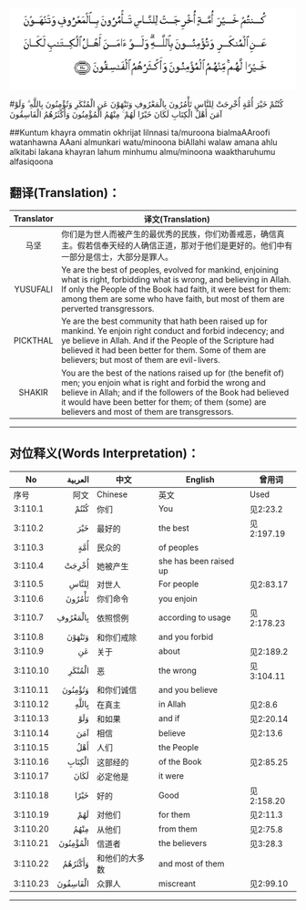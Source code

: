 ![003:110](images/003_110.gif)

#كُنْتُمْ خَيْرَ أُمَّةٍ أُخْرِجَتْ لِلنَّاسِ تَأْمُرُونَ بِالْمَعْرُوفِ وَتَنْهَوْنَ عَنِ الْمُنْكَرِ وَتُؤْمِنُونَ بِاللَّهِ ۗ وَلَوْ آمَنَ أَهْلُ الْكِتَابِ لَكَانَ خَيْرًا لَهُمْ ۚ مِنْهُمُ الْمُؤْمِنُونَ وَأَكْثَرُهُمُ الْفَاسِقُونَ 

##Kuntum khayra ommatin okhrijat lilnnasi ta/muroona bialmaAAroofi watanhawna AAani almunkari watu/minoona biAllahi walaw amana ahlu alkitabi lakana khayran lahum minhumu almu/minoona waaktharuhumu alfasiqoona 

## 翻译(Translation)：

| Translator | 译文(Translation)                                            |
| :--------: | ------------------------------------------------------------ |
|    马坚    | 你们是为世人而被产生的最优秀的民族，你们劝善戒恶，确信真主。假若信奉天经的人确信正道，那对于他们是更好的。他们中有一部分是信士，大部分是罪人。 |
|  YUSUFALI  | Ye are the best of peoples, evolved for mankind, enjoining what is right, forbidding what is wrong, and believing in Allah. If only the People of the Book had faith, it were best for them: among them are some who have faith, but most of them are perverted transgressors. |
|  PICKTHAL  | Ye are the best community that hath been raised up for mankind. Ye enjoin right conduct and forbid indecency; and ye believe in Allah. And if the People of the Scripture had believed it had been better for them. Some of them are believers; but most of them are evil-livers. |
|   SHAKIR   | You are the best of the nations raised up for (the benefit of) men; you enjoin what is right and forbid the wrong and believe in Allah; and if the followers of the Book had believed it would have been better for them; of them (some) are believers and most of them are transgressors. |

---

## 对位释义(Words Interpretation)：

| No   | العربية | 中文    | English | 曾用词 |
| ---- | ------: | ------- | ------- | ------ |
| 序号 |    阿文 | Chinese | 英文    | Used   |
| 3:110.1  | كُنْتُمْ     | 你们           | You                    | 见2:23.2   |
| 3:110.2  | خَيْرَ      | 最好的         | the best               | 见2:197.19 |
| 3:110.3  | أُمَّةٍ      | 民众的         | of peoples             |            |
| 3:110.4  | أُخْرِجَتْ    | 她被产生       | she has been raised up |            |
| 3:110.5  | لِلنَّاسِ    | 对世人         | For people             | 见2:83.17  |
| 3:110.6  | تَأْمُرُونَ   | 你们命令       | you enjoin             |            |
| 3:110.7  | بِالْمَعْرُوفِ | 依照惯例       | according to usage     | 见2:178.23 |
| 3:110.8  | وَتَنْهَوْنَ   | 和你们戒除     | and you forbid         |            |
| 3:110.9  | عَنِ       | 关于           | about                  | 见2:189.2  |
| 3:110.10 | الْمُنْكَرِ   | 恶             | the wrong              | 见3:104.11 |
| 3:110.11 | وَتُؤْمِنُونَ  | 和你们诚信     | and you believe        |            |
| 3:110.12 | بِاللَّهِ    | 在真主         | in Allah               | 见2:8.6    |
| 3:110.13 | وَلَوْ      | 和如果         | and if                 | 见2:20.14  |
| 3:110.14 | آمَنَ      | 相信           | believe                | 见2:13.6   |
| 3:110.15 | أَهْلُ      | 人们           | the People             |            |
| 3:110.16 | الْكِتَابِ   | 这部经的       | of the Book            | 见2:85.25  |
| 3:110.17 | لَكَانَ     | 必定他是       | it were                |            |
| 3:110.18 | خَيْرًا     | 好的           | Good                   | 见2:158.20 |
| 3:110.19 | لَهُمْ      | 对他们         | for them               | 见2:11.3   |
| 3:110.20 | مِنْهُمُ     | 从他们         | from them              | 见2:75.8   |
| 3:110.21 | الْمُؤْمِنُونَ | 信道者         | the believers          | 见3:28.3   |
| 3:110.22 | وَأَكْثَرُهُمُ  | 和他们的大多数 | and most of them       |            |
| 3:110.23 | الْفَاسِقُونَ | 众罪人         | miscreant              | 见2:99.10  |

---

